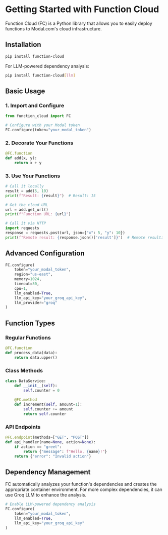 # Getting Started with Function Cloud

Function Cloud (FC) is a Python library that allows you to easily deploy functions to Modal.com's cloud infrastructure.

## Installation

```bash
pip install function-cloud
```

For LLM-powered dependency analysis:

```bash
pip install function-cloud[llm]
```

## Basic Usage

### 1. Import and Configure

```python
from function_cloud import FC

# Configure with your Modal token
FC.configure(token="your_modal_token")
```

### 2. Decorate Your Functions

```python
@FC.function
def add(x, y):
    return x + y
```

### 3. Use Your Functions

```python
# Call it locally
result = add(5, 10)
print(f"Result: {result}")  # Result: 15

# Get the cloud URL
url = add.get_url()
print(f"Function URL: {url}")

# Call it via HTTP
import requests
response = requests.post(url, json={"x": 5, "y": 10})
print(f"Remote result: {response.json()['result']}")  # Remote result: 15
```

## Advanced Configuration

```python
FC.configure(
    token="your_modal_token",
    region="us-east",
    memory=1024,
    timeout=30,
    cpu=1,
    llm_enabled=True,
    llm_api_key="your_groq_api_key",
    llm_provider="groq"
)
```

## Function Types

### Regular Functions

```python
@FC.function
def process_data(data):
    return data.upper()
```

### Class Methods

```python
class DataService:
    def __init__(self):
        self.counter = 0
        
    @FC.method
    def increment(self, amount=1):
        self.counter += amount
        return self.counter
```

### API Endpoints

```python
@FC.endpoint(methods=["GET", "POST"])
def api_handler(name=None, action=None):
    if action == "greet":
        return {"message": f"Hello, {name}!"}
    return {"error": "Invalid action"}
```

## Dependency Management

FC automatically analyzes your function's dependencies and creates the appropriate container environment. For more complex dependencies, it can use Groq LLM to enhance the analysis.

```python
# Enable LLM-powered dependency analysis
FC.configure(
    token="your_modal_token",
    llm_enabled=True,
    llm_api_key="your_groq_api_key"
)
```
